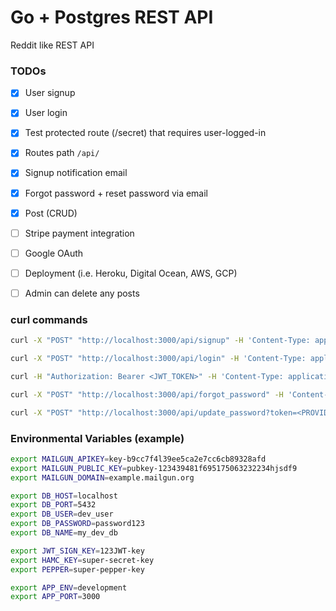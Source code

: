 # Go + Postgres REST API

Reddit like REST API

### TODOs
- [x] User signup
- [x] User login
- [x] Test protected route (/secret) that requires user-logged-in
- [x] Routes path `/api/`
- [x] Signup notification email
- [x] Forgot password + reset password via email
- [x] Post (CRUD)

- [ ] Stripe payment integration
- [ ] Google OAuth
- [ ] Deployment (i.e. Heroku, Digital Ocean, AWS, GCP)
- [ ] Admin can delete any posts


### curl commands

```bash
curl -X "POST" "http://localhost:3000/api/signup" -H 'Content-Type: application/json; charset=utf-8' -d $'{"username":"alice", "email":"alice@example.com", "password":"password123"}'

curl -X "POST" "http://localhost:3000/api/login" -H 'Content-Type: application/json; charset=utf-8' -d $'{"email":"alice@example.com", "password":"password123"}'

curl -H "Authorization: Bearer <JWT_TOKEN>" -H 'Content-Type: application/json; charset=utf-8' http://localhost:3000/api/me -w "\n"

curl -X "POST" "http://localhost:3000/api/forgot_password" -H 'Content-Type: application/json; charset=utf-8' -d $'{"email":"alice@example.com"}'

curl -X "POST" "http://localhost:3000/api/update_password?token=<PROVIDED_TOKEN>" -H 'Content-Type: application/json; charset=utf-8' -d $'{"email":"alice@example.com", "password":"updatedPassword"}'


```

### Environmental Variables (example)
```bash
export MAILGUN_APIKEY=key-b9cc7f4l39ee5ca2e7cc6cb89328afd
export MAILGUN_PUBLIC_KEY=pubkey-123439481f695175063232234hjsdf9
export MAILGUN_DOMAIN=example.mailgun.org

export DB_HOST=localhost
export DB_PORT=5432
export DB_USER=dev_user
export DB_PASSWORD=password123
export DB_NAME=my_dev_db

export JWT_SIGN_KEY=123JWT-key
export HAMC_KEY=super-secret-key
export PEPPER=super-pepper-key

export APP_ENV=development
export APP_PORT=3000
```
